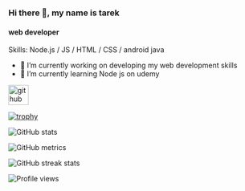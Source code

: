 ### Hi there 👋, my name is tarek
#### web developer 

Skills: Node.js / JS / HTML / CSS / android java 

- 🔭 I’m currently working on developing my web development skills 
- 🌱 I’m currently learning Node js on udemy 


[<img src='https://cdn.jsdelivr.net/npm/simple-icons@3.0.1/icons/github.svg' alt='github' height='40'>](https://github.com/tarektech)  

[![trophy](https://github-profile-trophy.vercel.app/?username=tarektech)](https://github.com/ryo-ma/github-profile-trophy)

![GitHub stats](https://github-readme-stats.vercel.app/api?username=tarektech&show_icons=true&count_private=true)  

![GitHub metrics](https://metrics.lecoq.io/tarektech)  

![GitHub streak stats](https://github-readme-streak-stats.herokuapp.com/?user=tarektech)  

![Profile views](https://gpvc.arturio.dev/tarektech)  
